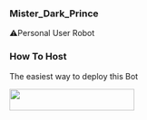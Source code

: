 ### Mister_Dark_Prince
⚠️Personal User Robot 

### How To Host
The easiest way to deploy this Bot
<p align="left"><a href="https://heroku.com/deploy?template=https://github.com/MikeOwino/Dark-Bot"> <img src="https://img.shields.io/badge/Deploy%20To%20Heroku-black?style=for-the-badge&logo=heroku" width="220" height="38.45"/></a></p>


